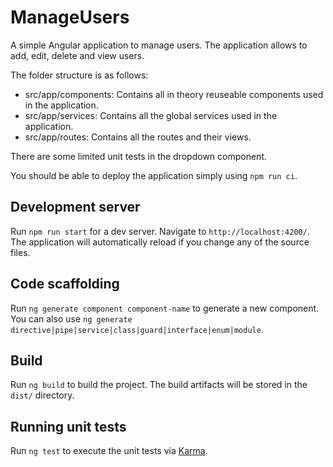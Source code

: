 # ManageUsers
A simple Angular application to manage users. The application allows to add, edit, delete and view users.

The folder structure is as follows:
- src/app/components: Contains all in theory reuseable components used in the application.
- src/app/services: Contains all the global services used in the application.
- src/app/routes: Contains all the routes and their views.

There are some limited unit tests in the dropdown component.

You should be able to deploy the application simply using `npm run ci`.

## Development server

Run `npm run start` for a dev server. Navigate to `http://localhost:4200/`. The application will automatically reload if you change any of the source files.

## Code scaffolding

Run `ng generate component component-name` to generate a new component. You can also use `ng generate directive|pipe|service|class|guard|interface|enum|module`.

## Build

Run `ng build` to build the project. The build artifacts will be stored in the `dist/` directory.

## Running unit tests

Run `ng test` to execute the unit tests via [Karma](https://karma-runner.github.io).
